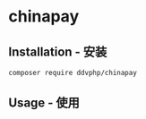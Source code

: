 chinapay
===================

Installation - 安装
------------

```bash
composer require ddvphp/chinapay
```

Usage - 使用
-----
